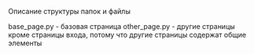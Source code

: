 Описание структуры папок и файлы

base_page.py - базовая страница
other_page.py - другие страницы кроме страницы входа, потому что другие страницы содержат общие элементы